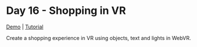 # Day 16 - Shopping in VR

[Demo](https://risonsimon.com/projects/day16) | [Tutorial](http://tutorialsforvr.com/shopping-vr-ecommerce/)

Create a shopping experience in VR using objects, text and lights in WebVR.
